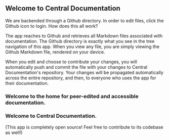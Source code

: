 
#

## Welcome to Central Documentation

We are backended through a Github directory. In order to edit files, click the Github icon to login.
How does this all work?

The app reaches to Github and retrieves all Markdown files associated with documentation.
The Github directory is exactly what you see in the tree navigation of this app. 
When you view any file, you are simply viewing the Github Markdown file, rendered on your device.

When you edit and choose to contribute your changes, you will automatically push and commit the file
with your changes to Central Documentation's repository. Your changes will be propagated automatically
across the entire repository, and then, to everyone who uses the app for their documentation.

### Welcome to the home for peer-edited and accessible documentation.

### Welcome to Central Documentation.


(This app is completely open source! Feel free to contribute to its codebase as well!)

